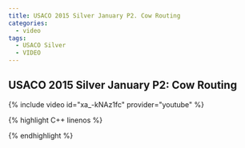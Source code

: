 ```yaml
---
title: USACO 2015 Silver January P2. Cow Routing
categories:
  - video
tags:
  - USACO Silver
  - VIDEO 
---
```

  
## USACO 2015 Silver January P2: Cow Routing  
  
{% include video id="xa_-kNAz1fc" provider="youtube" %}
  
  
{% highlight C++ linenos %}
  
{% endhighlight %}  


